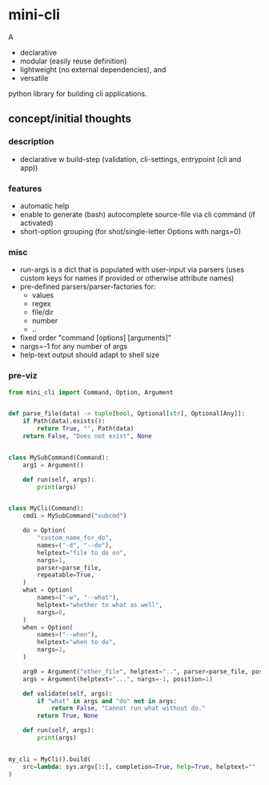 # mini-cli
A
* declarative
* modular (easily reuse definition)
* lightweight (no external dependencies), and
* versatile

python library for building cli applications.

## concept/initial thoughts

### description
* declarative w build-step (validation, cli-settings, entrypoint (cli and app))

### features
* automatic help
* enable to generate (bash) autocomplete source-file via cli command (if activated)
* short-option grouping (for shot/single-letter Options with nargs=0)

### misc
* run-args is a dict that is populated with user-input via parsers
  (uses custom keys for names if provided or otherwise attribute names)
* pre-defined parsers/parser-factories for:
  * values
  * regex
  * file/dir
  * number
  * ..
* fixed order "command [options] [arguments]"
* nargs=-1 for any number of args
* help-text output should adapt to shell size


### pre-viz
```python
from mini_cli import Command, Option, Argument


def parse_file(data) -> tuple[bool, Optional[str], Optional[Any]]:
    if Path(data).exists():
        return True, "", Path(data)
    return False, "Does not exist", None


class MySubCommand(Command):
    arg1 = Argument()

    def run(self, args):
        print(args)


class MyCli(Command):
    cmd1 = MySubCommand("subcmd")

    do = Option(
        "custom_name_for_do",
        names=("-d", "--do"),
        helptext="file to do on",
        nargs=1,
        parser=parse_file,
        repeatable=True,
    )
    what = Option(
        names=("-w", "--what"),
        helptext="whether to what as well",
        nargs=0,
    )
    when = Option(
        names=("--when"),
        helptext="when to do",
        nargs=1,
    )

    arg0 = Argument("other_file", helptext="..", parser=parse_file, position=0)
    args = Argument(helptext="...", nargs=-1, position=1)

    def validate(self, args):
        if "what" in args and "do" not in args:
            return False, "Cannot run what without do."
        return True, None

    def run(self, args):
        print(args)


my_cli = MyCli().build(
    src=lambda: sys.argv[1:], completion=True, help=True, helptext=""
)
```
